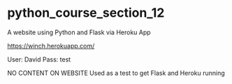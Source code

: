 # python_course_section_12
A website using Python and Flask via Heroku App

https://winch.herokuapp.com/

User: David
Pass: test

NO CONTENT ON WEBSITE
Used as a test to get Flask and Heroku running
